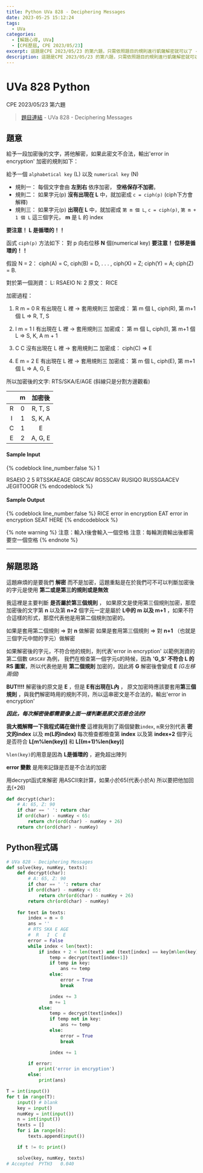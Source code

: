 ```yaml
---
title: Python UVa 828 - Deciphering Messages
date: 2023-05-25 15:12:24
tags:
  - UVa
categories:
  - [解題心得, UVa]
  - [CPE歷屆, CPE 2023/05/23]
excerpt: 這題是CPE 2023/05/23 的第六題，只需依照題目的規則進行凱薩解密就可以了 - Python UVa 828 - Deciphering Messages 解題心得
description: 這題是CPE 2023/05/23 的第六題，只需依照題目的規則進行凱薩解密就可以了 - Python UVa 10222 - Decode the Mad man 解題心得
---
```

# UVa 828 Python

CPE 2023/05/23 第六題

>[題目連結](https://onlinejudge.org/index.php?option=com_onlinejudge&Itemid=8&page=show_problem&category=0&problem=769&mosmsg=Submission+received+with+ID+28497412) - UVa 828 - Deciphering Messages


## 題意
給予一段加密後的文字，將他解密，如果此密文不合法，輸出'error in encryption'
加密的規則如下：<br>

給予一個 `alphabetical key` (L) 以及 `numerical key` (N)
* 規則一： 每個文字會由 **左到右** 依序加密， **空格保存不加密**。
* 規則二： 如果字元(p) **沒有出現在 L** 中，就加密成 `c = ciph(p)` (ciph下方會解釋)
* 規則三： 如果字元(p) **出現在 L** 中，就加密成 `第 m 個 L`, `c = ciph(p)`, `第 m + 1 個 L` 這三個字元， **m** 是 L 的 index<br>
  
**要注意！ L 是循環的！！**<br>

函式 `ciph(p)` 方法如下：
對 p 向右位移 **N** 個(numerical key)
**要注意！ 位移是循環的！！**<br>

假設 N = 2： ciph(A) = C, ciph(B) = D, . . . , ciph(X) = Z; ciph(Y) = A; ciph(Z) = B. <br>

對於第一個測資：
L: RSAEIO
N: 2
原文： RICE<br>

加密過程：

1. R
    m = 0
    R 有出現在 L 裡 -> 套用規則三
    加密成： 第 m 個 L, ciph(R), 第 m+1 個 L
        =>    R,        T,         S

2. I
    m = 1
    I 有出現在 L 裡 -> 套用規則三
    加密成： 第 m 個 L, ciph(I), 第 m+1 個 L
        =>    S,        K,         A
    m + 1

3. C
    C 沒有出現在 L 裡 -> 套用規則二
    加密成： ciph(C)
        =>    E

4. E
    m = 2
    E 有出現在 L 裡 -> 套用規則三
    加密成： 第 m 個 L, ciph(E), 第 m+1 個 L
        =>    A,        G,         E

所以加密後的文字: RTS/SKA/E/AGE (斜線只是分割方邊觀看)

|   | m |  加密後 |
|:-:|:-:|:-------:|
| R | 0 | R, T, S |
| I | 1 | S, K, A |
| C | 1 |    E    |
| E | 2 | A, G, E |

#### Sample Input 
{% codeblock line_number:false %}
1

RSAEIO
2
5
RTSSKAEAGE
GRSCAV
RGSSCAV
RUSIQO
RUSSGAACEV JEGIITOOGR
{% endcodeblock %}

#### Sample Output 
{% codeblock line_number:false %}
RICE
error in encryption
EAT
error in encryption
SEAT HERE
{% endcodeblock %}

{% note warning %}
注意：輸入t後會輸入一個空格
注意：每輪測資輸出後都需要空一個空格
{% endnote %}

---

## 解題思路
這題麻煩的是要我們 **解密** 而不是加密，這題重點是在於我們可不可以判斷加密後的字元是使用 **第二或是第三的規則或是無效** <br>

我這裡是主要判斷 **是否屬於第三個規則** ，
如果原文是使用第三個規則加密，那麼加密後的文字第 **n** 以及第 **n+2** 個字元一定是屬於 **L中的 m 以及 m+1** ，如果不符合這樣的形式，那麼代表他是用第二個規則加密的。<br>

如果是套用第二個規則 => 對 **n** 做解密
如果是套用第三個規則 => 對 **n+1** （也就是三個字元中間的字元）做解密<br>

如果解密後的字元，不符合他的規則，則代表'error in encryption'
以範例測資的第二個數 `GRSCAV` 為例，
我們在檢查第一個字元`G`的時候，因為 **'G_S' 不符合 L 的 RS 圖案**，所以代表他是用 **第二個規則** 加密的，因此將 **G** 解密後會變成 **E** *(G左移兩個)*<br>

**BUT!!!!**
解密後的原文是 **E** ，但是 **E有出現在L內** ， 原文加密時應該要套用**第三個規則** ，與我們解密時用的規則不同，所以這串密文是不合法的，輸出'error in encryption'<br>

***因此，每次解密後都需要像上面一樣判斷是原文否是合法的!***<br>

**我大概解釋一下我程式碼在做什麼**
這裡我用到了兩個變數`index`, `m`來分別代表 **密文的index** 以及 **m(L的index)**
每次檢查都檢查第 **index** 以及第 **index+2** 個字元是否符合 **L[m%len(key)]** 和 **L[(m+1)%len(key)]**<br>

`%len(key)`的用意是因為 **L是循環的** ，避免超出陣列

**error 變數** 是用來記錄是否是不合法的加密

用decrypt函式來解密
用ASCII來計算，如果小於65(代表小於A)
所以要把他加回去(+26)
```python
def decrypt(char):
    # A: 65, Z: 90
    if char == ' ': return char
    if ord(char) - numKey < 65:
        return chr(ord(char) - numKey + 26)
    return chr(ord(char) - numKey)
```

## Python程式碼
```python
# UVa 828 - Deciphering Messages
def solve(key, numKey, texts):
    def decrypt(char):
        # A: 65, Z: 90
        if char == ' ': return char
        if ord(char) - numKey < 65:
            return chr(ord(char) - numKey + 26)
        return chr(ord(char) - numKey)
    
    for text in texts:
        index = m = 0
        ans = ''
        # RTS SKA E AGE
        #  R   I  C  E
        error = False
        while index < len(text):
            if index + 2 < len(text) and (text[index] == key[m%len(key)] and text[index+2] == key[(m+1)%len(key)]):
                temp = decrypt(text[index+1])
                if temp in key:
                    ans += temp
                else:
                    error = True
                    break

                index += 3
                m += 1
            else:
                temp = decrypt(text[index])
                if temp not in key:
                    ans += temp
                else:
                    error = True
                    break

                index += 1

        if error:
            print('error in encryption')
        else:
            print(ans)

T = int(input())
for t in range(T):
    input() # blank
    key = input()
    numKey = int(input())
    n = int(input())
    texts = []
    for i in range(n):
        texts.append(input())

    if t != 0: print()

    solve(key, numKey, texts)
# Accepted	PYTH3	0.040
```